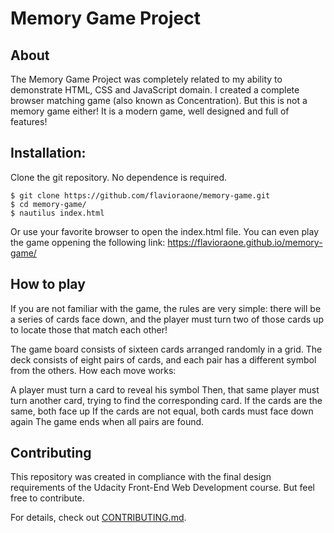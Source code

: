 # Memory Game Project

## About

The Memory Game Project was completely related to my ability to demonstrate HTML, CSS and JavaScript domain. I created a complete browser matching game (also known as Concentration). But this is not a memory game either! It is a modern game, well designed and full of features!

## Installation:
Clone the git repository. No dependence is required.
``````
$ git clone https://github.com/flavioraone/memory-game.git
$ cd memory-game/
$ nautilus index.html
``````
Or use your favorite browser to open the index.html file.
You can even play the game oppening the following link: https://flavioraone.github.io/memory-game/

## How to play
If you are not familiar with the game, the rules are very simple: there will be a series of cards face down, and the player must turn two of those cards up to locate those that match each other!

The game board consists of sixteen cards arranged randomly in a grid. The deck consists of eight pairs of cards, and each pair has a different symbol from the others. How each move works:

A player must turn a card to reveal his symbol
Then, that same player must turn another card, trying to find the corresponding card.
If the cards are the same, both face up
If the cards are not equal, both cards must face down again
The game ends when all pairs are found.


## Contributing

This repository was created in compliance with the final design requirements of the Udacity Front-End Web Development course. But feel free to contribute.

For details, check out [CONTRIBUTING.md](CONTRIBUTING.md).
